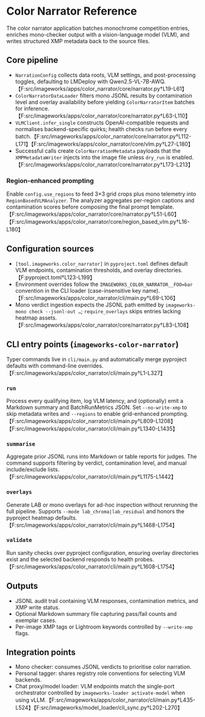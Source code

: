 # Color Narrator Reference

The color narrator application batches monochrome competition entries, enriches
mono-checker output with a vision-language model (VLM), and writes structured
XMP metadata back to the source files.

## Core pipeline
- `NarrationConfig` collects data roots, VLM settings, and post-processing
  toggles, defaulting to LMDeploy with Qwen2.5-VL-7B-AWQ.【F:src/imageworks/apps/color_narrator/core/narrator.py†L19-L61】
- `ColorNarratorDataLoader` filters mono JSONL results by contamination level
  and overlay availability before yielding `ColorNarratorItem` batches for
  inference.【F:src/imageworks/apps/color_narrator/core/narrator.py†L63-L110】
- `VLMClient.infer_single` constructs OpenAI-compatible requests and normalises
  backend-specific quirks; health checks run before every batch.【F:src/imageworks/apps/color_narrator/core/narrator.py†L112-L171】【F:src/imageworks/apps/color_narrator/core/vlm.py†L27-L180】
- Successful calls create `ColorNarrationMetadata` payloads that the
  `XMPMetadataWriter` injects into the image file unless `dry_run` is enabled.【F:src/imageworks/apps/color_narrator/core/narrator.py†L173-L213】

### Region-enhanced prompting
Enable `config.use_regions` to feed 3×3 grid crops plus mono telemetry into
`RegionBasedVLMAnalyzer`. The analyzer aggregates per-region captions and
contamination scores before composing the final prompt template.【F:src/imageworks/apps/color_narrator/core/narrator.py†L51-L60】【F:src/imageworks/apps/color_narrator/core/region_based_vlm.py†L16-L180】

## Configuration sources
- `[tool.imageworks.color_narrator]` in `pyproject.toml` defines default VLM
  endpoints, contamination thresholds, and overlay directories.【F:pyproject.toml†L123-L199】
- Environment overrides follow the `IMAGEWORKS_COLOR_NARRATOR__FOO=bar`
  convention in the CLI loader (case-insensitive key name).【F:src/imageworks/apps/color_narrator/cli/main.py†L69-L106】
- Mono verdict ingestion expects the JSONL path emitted by
  `imageworks-mono check --jsonl-out …`; `require_overlays` skips entries
  lacking heatmap assets.【F:src/imageworks/apps/color_narrator/core/narrator.py†L83-L108】

## CLI entry points (`imageworks-color-narrator`)
Typer commands live in `cli/main.py` and automatically merge pyproject defaults
with command-line overrides.【F:src/imageworks/apps/color_narrator/cli/main.py†L1-L327】

### `run`
Process every qualifying item, log VLM latency, and (optionally) emit a Markdown
summary and BatchRunMetrics JSON. Set `--no-write-xmp` to skip metadata writes
and `--regions` to enable grid-enhanced prompting.【F:src/imageworks/apps/color_narrator/cli/main.py†L809-L1208】【F:src/imageworks/apps/color_narrator/cli/main.py†L1340-L1435】

### `summarise`
Aggregate prior JSONL runs into Markdown or table reports for judges. The command
supports filtering by verdict, contamination level, and manual include/exclude
lists.【F:src/imageworks/apps/color_narrator/cli/main.py†L1175-L1442】

### `overlays`
Generate LAB or mono overlays for ad-hoc inspection without rerunning the full
pipeline. Supports `--mode lab_chroma|lab_residual` and honors the pyproject
heatmap defaults.【F:src/imageworks/apps/color_narrator/cli/main.py†L1468-L1754】

### `validate`
Run sanity checks over pyproject configuration, ensuring overlay directories
exist and the selected backend responds to health probes.【F:src/imageworks/apps/color_narrator/cli/main.py†L1608-L1754】

## Outputs
- JSONL audit trail containing VLM responses, contamination metrics, and XMP
  write status.
- Optional Markdown summary file capturing pass/fail counts and exemplar cases.
- Per-image XMP tags or Lightroom keywords controlled by `--write-xmp` flags.

## Integration points
- Mono checker: consumes JSONL verdicts to prioritise color narration.
- Personal tagger: shares registry role conventions for selecting VLM backends.
- Chat proxy/model loader: VLM endpoints match the single-port orchestrator
  controlled by `imageworks-loader activate-model` when using vLLM.【F:src/imageworks/apps/color_narrator/cli/main.py†L435-L524】【F:src/imageworks/model_loader/cli_sync.py†L202-L270】

